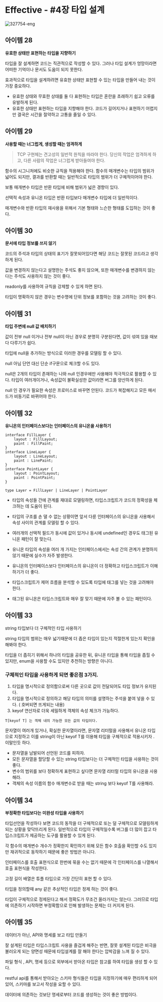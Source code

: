 # Effective - #4장 타입 설계

![327754-eng](https://user-images.githubusercontent.com/34502254/168100406-8929de59-6ccb-4f91-981f-f520586eaf70.png)

## 아이템 28

**유효한 상태만 표현하는 타입을 지향하기**

타입을 잘 설계하면 코드는 직관적으로 작성할 수 있다. 그러나 타입 설계가 엉망이라면 어떠한 기억이나 문서도 도움이 되지 못한다.

효과적으로 타입을 설계하려면 유효한 상태만 표현할 수 있는 타입을 만들어 내는 것이 가장 중요하다.

- 유효한 상태와 무효한 상태를 둘 다 표현하는 타입은 혼란을 초래하기 쉽고 오류를 유발하게 된다.
- 유효한 상태만 표현하는 타입을 지향해야 한다. 코드가 길어지거나 표현하기 어렵지만 결국은 시간을 절약하고 고통을 줄일 수 있다.


## 아이템 29

**사용할 때는 너그럽게, 생성할 때는 엄격하게**

> TCP 구현체는 견고성의 일반적 원칙을 따라야 한다. 당신의 작업은 엄격하게 하고, 다른 사람의 작업은 너그럽게 받아들여야 한다.
> 

함수의 시그니처에도 비슷한 규칙을 적용해야 한다. 함수의 매개변수는 타입의 범위가 넓어도 되지만, 결과를 반환할 때는 일반적으로 타입의 범위가 더 구체적이어야 한다.

보통 매개변수 타입은 반환 타입에 비해 범위가 넓은 경향이 있다.

선택적 속성과 유니온 타입은 반환 타입보다 매개변수 타입에 더 일반적이다.

매개변수와 반환 타입의 재사용을 위해서 기본 형태와 느슨한 형태를 도입하는 것이 좋다.


## 아이템 30

**문서에 타입 정보를 쓰지 않기**

코드의 주석과 타입의 상태의 표기가 잘못되어있다면 해당 코드는 잘못된 코드라고 생각하게 된다.

값을 변경하지 않는다고 설명한는 주석도 좋지 않으며, 또한 매개변수를 변경하지 않는다는 주석도 사용하지 않는 것이 좋다.

readonly를 사용하여 규칙을 강제할 수 있게 하면 된다.

타입이 명확하지 않은 경우는 변수명에 단위 정보를 포함하는 것을 고려하는 것이 좋다.


## 아이템 31

**타입 주변에 null 값 배치하기**

값이 전부 null 이거나 전부 null이 아닌 경우로 분명히 구분된다면, 값이 섞여 있을 때보다 다루기가 쉽다. 

타입에 null을 추가하는 방식으로 이러한 경우를 모델링 할 수 있다.

null 아님 단언 대신 단순 if구문으로 체크할 수도 있다.

null은 2개의 타입이 존재하는 나와 null 인경우에만 사용해야 적극적으로 활용할 수 있다. 타입이 여러개이거나, 속성값이 불확실성한 값이라면 버그를 양산하게 된다.

null 인 경우가 필요한 속성은 프로미스로 바꾸면 안된다. 코드가 복잡해지고 모든 매서드가 비동기로 바뀌어야 한다.


## 아이템 32

**유니온의 인터페이스보다는 인터페이스의 유니온을 사용하기**

```tsx
interface FillLayer {
	layout : FillLayout;
	paint : FillPaint;
}
interface LineLayer {
	layout : LineLayout;
	paint : LinePaint;
}
interface PointLayer {
	layout : PointLayout;
	paint : PointPaint;
}

type Layer = FillLayer | LineLayer | PointLayer
```

- 타입의 속성들 간에 관계를 재대로 모델링하면, 타입스크립트가 코드의 정확성을 체크하는 데 도움이 된다.
- 타입의 구조를 손 댈 수 없는 상황이면 앞서 다룬 인터페이스의 유니온을 사용해서 속성 사이의 관계를 모델링 할 수 있다.
- 여러개의 선택적 필드가 동시에 값이 있거나 동시에 undefined인 경우도 태그된 유니온 패턴이 잘 맞는다.
- 유니온 타입의 속성을 여러 개 가지는 인터페이스에서는 속성 간의 관계가 분명하지 않기 때문에 실수가 자주 발생한다.

- 유니온의 인터페이스보다 인터페이스의 유니온이 더 정확하고 타입스크립트가 이해하기가 더 좋다.
- 타입스크립트가 제어 흐름을 분석할 수 있도록 타입에 태그를 넣는 것을 고려해야 한다.
- 태그된 유니온은 타입스크립트와 매우 잘 맞기 때문에 자주 볼 수 있는 패턴이다.

## 아이템 33

string 타입보다 더 구체적인 타입 사용하기

string 타입의 범위는 매우 넓기때문에 더 좁은 타입이 있는지 적절한게 있는지 확인을 해봐야 한다.

타입을 더 좁히기 위해서 하나의 타입을 공유한 뒤, 유니온 타입을 통해 타입을 좁힐 수 있지만, enum을 사용할 수도 있지만 추천하는 방향은 아니다.

### 구체적인 타입을 사용하게 되면 좋은점 3가지.

1. 타입을 명시적으로 정의함으로써 다른 곳으로 값이 전달되어도 타입 정보가 유지된다.
2. 타입을 명시적으로 정의하고 해당 타입의 의미를 설명하는 주석을 붙여 넣을 수 있다. ( 호버되면 뜨게되는 내용)
3. keyof 연산자로 더욱 세밀하게 객체의 속성 체크가 가능하다.

```tsx
T[keyof T] 는 객체 내의 가능한 모든 값의 타입이다.
```

문자열이 여러개 있거나, 확실한 문자열이라면, 문자열 리터럴을 사용해서 유니온 타입으로 지정하고 이를 string이 아닌 keyof T를 이용해 타입을 구체적으로 적용시키자 . 이말인듯 하다.

- 문자열을 남발되어 선언된 코드를 피하자.
- 모든 문자열을 할당할 수 있는 string 타입보다는 더 구체적인 타입을 사용하는 것이 좋다.
- 변수의 범위를 보다 정확하게 표현하고 싶다면 문자열 리터럴 타입의 유니온을 사용해라.
- 객체의 속성 이름의 함수 매개변수로 받을 때는 string 보다 keyof T를 사용해라.

## 아이템 34

**부정확한 타입보다는 미완성 타입을 사용하기**

타입선언을 작성하다 보면 코드의 동작을 더 구체적으로 또는 덜 구체적으로 모델링하게 되는 상황을 맞닥뜨리게 된다. 일반적으로 타입이 구체적일수록 버그를 더 많이 잡고 타입스크립트가 제공하는 도구를 활용할 수 있게 된다.

각 함수의 매개변수 개수가 정확한지 확인하기 위해 모든 함수 호출을 확인할 수도 있지만 재귀적으로 동작하기 때문에 좋은 방법은 아니다.

인터페이스를 호출 표현식으로 한번에 묶을 수는 없기 때문에 각 인터페이스를 나열해서 호출 표현식을 작성한다.

고정 길이 배열은 튜플 타입으로 가장 간단히 표현 할 수 있다.

타입을 정의할때 any 같은 추상적인 타입은 정제 하는 것이 좋다.

타입이 구체적으로 정제된다고 해서 정확도가 무조건 올라가지는 않는다. 그러므로 타입에 의존하기 시작하면 부정확함으로 인해 발생하는 문제는 더 커지게 된다.

## 아이템 35

데이터가 아닌, API와 명세를 보고 타입 만들기

잘 설계된 타입은 타입스크립트 사용을 즐겁게 해주는 반면, 잘못 설계된 타입은 비극을 불러오게 되는 양면성 때문에 타입설계를 잘 해야 한다는 압박감을 느껴 질 수 있다.

파일 형식 , API, 명세 등으로 외부에서 받아온 타입은 참고를 하여 타입을 생성 할 수 있다.

restful api를 통해서 받아오는 스키마 형식들은 타입을 지정하기에 매우 편리하게 되어 있어, 스키마를 보고서 작성을 요할 수 있다.

데이터에 의존하는 것보단 명세로부터 코드를 생성하는 것이 좋은 방법이다.
